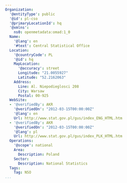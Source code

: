 ```yaml
---
Organization:
  '@entityType': public
  '@id': pl-cso
  '@primaryLocationId': hq
  '@xmlns':
    ns0: openmetadata:omad:1_0
  Name:
    '@lang': en
    '#text': Central Statistical Office
  Location:
    '@countryCode': PL
    '@id': hq
    MapLocation:
      '@accuracy': street
      Longitude: "21.0055927"
      Latitude: "52.2162063"
    Address:
      Line: Al. Niepodieglosci 208
      City: Warsaw
      Postal: 00-925
  WebSite:
  - '@verifiedBy': AKR
    '@verifiedOn': "2012-03-15T00:00:00Z"
    '@lang': en
    Url: http://www.stat.gov.pl/gus/index_ENG_HTML.htm
  - '@verifiedBy': AKR
    '@verifiedOn': "2012-03-15T00:00:00Z"
    '@lang': pl
    Url: http://www.stat.gov.pl/gus/index_PLK_HTML.htm
  Operations:
    '@scope': national
    Area:
      Description: Poland
    Sector:
      Description: National Statistics
  Tags:
    Tag: NSO
...
```

